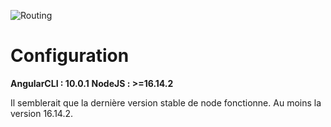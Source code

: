 ![Routing](https://www.aquaportail.com/pictures2201/cartographie-carte-de-la-terre.jpg)
# Configuration


__AngularCLI : 10.0.1__
__NodeJS : >=16.14.2__

Il semblerait que la dernière version stable de node fonctionne. Au moins la version 16.14.2.